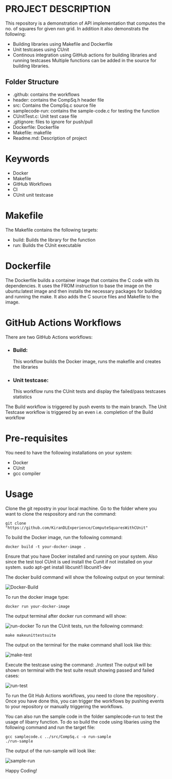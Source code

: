 # PROJECT DESCRIPTION
This repository is a demonstration of API implementation that computes the no. of squares for given nxn grid. In addition it also demonstrats the following:
- Building libraries using Makefile and Dockerfile
- Unit testcases using CUnit
- Continous integration using GitHub actions for building libraries and running testcases
  Multiple functions can be added in the source for building libraries.

## Folder Structure
- .github: contains the workflows
- header: contains the CompSq.h header file
- src: Contains the CompSq.c source file
- samplecode-run: contains the sample-code.c for testing the function
- CUnitTest.c: Unit test case file
- .gitignore: files to ignore for push/pull
- Dockerfile: Dockerfile
- Makefile: makefile
- Readme.md: Description of project

# Keywords
- Docker
- Makefile
- GitHub Workflows
- CI
- CUnit unit testcase

# Makefile
The Makefile contains the following targets:

- build: Builds the library for the function
- run: Builds the CUnit executable

# Dockerfile
The Dockerfile builds a container image that contains the C code with its dependencies. It uses the FROM instruction to base the image on the ubuntu:latest image and then installs the necessary packages for building and running the make. It also adds the C source files and Makefile to the image.

# GitHub Actions Workflows
There are two GitHub Actions workflows:

- ### Build:
    This workflow builds the Docker image, runs the makefile and creates the libraries
- ### Unit testcase:
    This workflow runs the CUnit tests and display the failed/pass testcases statistics

The Build workflow is triggered by push events to the main branch. 
The Unit Testcase workflow is triggered by an even i.e. completion of the Build workflow

# Pre-requisites
You need to have the following installations on your system:
- Docker
- CUnit
- gcc compiler
# Usage
Clone the git repostry in your local machine. Go to the folder where you want to clone the respository and run the command:

    git clone "https://github.com/KiranDLExperience/ComputeSquaresWithCUnit"
  
To build the Docker image, run the following command:

    docker build -t your-docker-image .
Ensure that you have Docker installed and running on your system. Also since the test tool CUnit is ued install the Cunit if not installed on your system.
    sudo apt-get install libcunit1 libcunit1-dev

The docker build command will show the following output on your terminal:

   ![Docker-Build](https://github.com/KiranDLExperience/ComputeSquaresWithCUnit/assets/86914350/510744ca-1404-409c-833c-1b2e8a83adf6)

To run the docker image type:

    docker run your-docker-image
    
The output terminal after docker run command will show:

![run-docker](https://github.com/KiranDLExperience/ComputeSquaresWithCUnit/assets/86914350/33013d48-bcf5-4cd1-99e5-ac98cd3018b9)
To run the CUnit tests, run the following command:

    make makeunittestsuite
The output on the terminal for the make command shall look like this:
    
![make-test](https://github.com/KiranDLExperience/ComputeSquaresWithCUnit/assets/86914350/30e18b31-5595-4c10-9e3b-b273dc01b6d7)

Execute the testcase using the command:
    ./runtest
The output will be shown on terminal with the test suite result showing passed and failed cases:

![run-test](https://github.com/KiranDLExperience/ComputeSquaresWithCUnit/assets/86914350/f48543c0-ebfc-4fcb-a019-77158e71b64f)

To run the Git Hub Actions workflows, you need to clone the repository . Once you have done this, you can trigger the workflows by pushing events to your repository or manually triggering the workflows.

You can also run the sample code in the folder samplecode-run to test the usage of libarry function. To do so build the code using libaries using the following command and run the target file:

    gcc samplecode.c ../src/CompSq.c -o run-sample
    ./run-sample
The output of the run-sample will look like:

![sample-run](https://github.com/KiranDLExperience/ComputeSquaresWithCUnit/assets/86914350/08605370-8cdc-4ab5-b801-fc2cad0f81b3)

Happy Coding!

